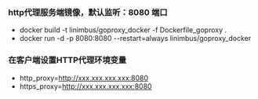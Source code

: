 ### http代理服务端镜像，默认监听：8080 端口

- docker build -t linimbus/goproxy_docker -f Dockerfile_goproxy .
- docker run -d -p 8080:8080 --restart=always linimbus/goproxy_docker

### 在客户端设置HTTP代理环境变量

- http_proxy=http://xxx.xxx.xxx.xxx:8080
- https_proxy=http://xxx.xxx.xxx.xxx:8080
